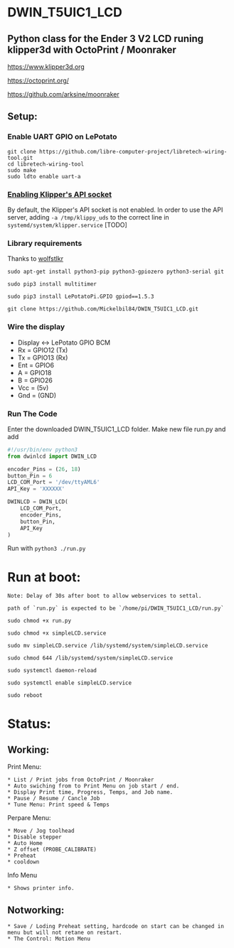 # DWIN_T5UIC1_LCD

## Python class for the Ender 3 V2 LCD runing klipper3d with OctoPrint / Moonraker 

https://www.klipper3d.org

https://octoprint.org/

https://github.com/arksine/moonraker


## Setup:

### Enable UART GPIO on LePotato

```
git clone https://github.com/libre-computer-project/libretech-wiring-tool.git
cd libretech-wiring-tool
sudo make
sudo ldto enable uart-a
```

### [Enabling Klipper's API socket](https://www.klipper3d.org/API_Server.html)

By default, the Klipper's API socket is not enabled. In order to use the API server, adding `-a /tmp/klippy_uds` to the correct line in `systemd/system/klipper.service` [TODO]

### Library requirements 

  Thanks to [wolfstlkr](https://www.reddit.com/r/ender3v2/comments/mdtjvk/octoprint_klipper_v2_lcd/gspae7y)

  `sudo apt-get install python3-pip python3-gpiozero python3-serial git`

  `sudo pip3 install multitimer`

  `sudo pip3 install LePotatoPi.GPIO gpiod==1.5.3`

  `git clone https://github.com/Mickelbil84/DWIN_T5UIC1_LCD.git`


### Wire the display 
  * Display <-> LePotato GPIO BCM
  * Rx  =   GPIO12  (Tx)
  * Tx  =   GPIO13  (Rx)
  * Ent =   GPIO6
  * A   =   GPIO18
  * B   =   GPIO26
  * Vcc =   (5v)
  * Gnd =   (GND)

### Run The Code

Enter the downloaded DWIN_T5UIC1_LCD folder.
Make new file run.py and add

```python
#!/usr/bin/env python3
from dwinlcd import DWIN_LCD

encoder_Pins = (26, 18)
button_Pin = 6
LCD_COM_Port = '/dev/ttyAML6'
API_Key = 'XXXXXX'

DWINLCD = DWIN_LCD(
	LCD_COM_Port,
	encoder_Pins,
	button_Pin,
	API_Key
)
```

Run with `python3 ./run.py`

# Run at boot:

	Note: Delay of 30s after boot to allow webservices to settal.
	
	path of `run.py` is expected to be `/home/pi/DWIN_T5UIC1_LCD/run.py`

   `sudo chmod +x run.py`
   
   `sudo chmod +x simpleLCD.service`
   
   `sudo mv simpleLCD.service /lib/systemd/system/simpleLCD.service`
   
   `sudo chmod 644 /lib/systemd/system/simpleLCD.service`
   
   `sudo systemctl daemon-reload`
   
   `sudo systemctl enable simpleLCD.service`
   
   `sudo reboot`
   
   

# Status:

## Working:

 Print Menu:
 
    * List / Print jobs from OctoPrint / Moonraker
    * Auto swiching from to Print Menu on job start / end.
    * Display Print time, Progress, Temps, and Job name.
    * Pause / Resume / Cancle Job
    * Tune Menu: Print speed & Temps

 Perpare Menu:
 
    * Move / Jog toolhead
    * Disable stepper
    * Auto Home
    * Z offset (PROBE_CALIBRATE)
    * Preheat
    * cooldown
 
 Info Menu
 
    * Shows printer info.

## Notworking:
    * Save / Loding Preheat setting, hardcode on start can be changed in menu but will not retane on restart.
    * The Control: Motion Menu
